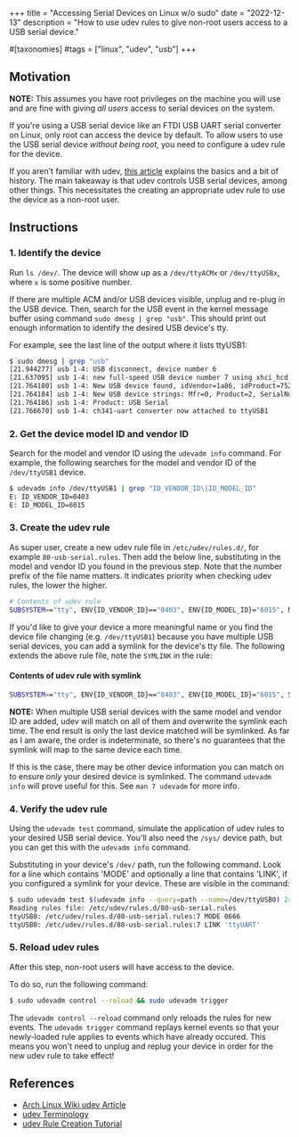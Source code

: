 +++
title = "Accessing Serial Devices on Linux w/o sudo"
date = "2022-12-13"
description = "How to use udev rules to give non-root users access to a USB serial device."

#[taxonomies]
#tags = ["linux", "udev", "usb"]
+++

## Motivation

**NOTE:** This assumes you have root privileges on the machine you will use and are fine with giving _all users_ access to serial devices on the system.

If you're using a USB serial device like an FTDI USB UART serial converter on Linux,
only root can access the device by default. To allow users to use the USB serial device
_without being root_, you need to configure a udev rule for the device.

If you aren't familiar with udev, [this article]("https://wiki.archlinux.org/title/udev")
explains the basics and a bit of history. The main takeaway is that udev controls USB serial devices,
among other things. This necessitates the creating an appropriate udev rule to use the device as a non-root user.

## Instructions

### 1. Identify the device

Run `ls /dev/`. The device will show up as a `/dev/ttyACMx` or
`/dev/ttyUSBx`, where `x` is some positive number.

If there are multiple ACM and/or USB devices visible, unplug and re-plug in the USB device.
Then, search for the USB event in the kernel message buffer using command
`sudo dmesg | grep "usb"`. This should print out enough information
to identify the desired USB device's tty.

For example, see the last line of the output where it lists ttyUSB1:

```Bash
$ sudo dmesg | grep "usb"
[21.944277] usb 1-4: USB disconnect, device number 6
[21.637095] usb 1-4: new full-speed USB device number 7 using xhci_hcd
[21.764180] usb 1-4: New USB device found, idVendor=1a86, idProduct=7523, bcdDevice= 2.64
[21.764184] usb 1-4: New USB device strings: Mfr=0, Product=2, SerialNumber=0
[21.764186] usb 1-4: Product: USB Serial
[21.766670] usb 1-4: ch341-uart converter now attached to ttyUSB1
```

### 2. Get the device model ID and vendor ID

Search for the model and vendor ID using the `udevadm info` command.
For example, the following searches for the model and vendor ID of the `/dev/ttyUSB1` device.

```Bash
$ udevadm info /dev/ttyUSB1 | grep "ID_VENDOR_ID\|ID_MODEL_ID"
E: ID_VENDOR_ID=0403
E: ID_MODEL_ID=6015
```

### 3. Create the udev rule

As super user, create a new udev rule file in `/etc/udev/rules.d/`, for example
`80-usb-serial.rules`. Then add the below line, substituting in the model and vendor ID
you found in the previous step. Note that the number prefix of the file name matters.
It indicates priority when checking udev rules, the lower the higher.

```Bash
# Contents of udev rule
SUBSYSTEM=="tty", ENV{ID_VENDOR_ID}=="0403", ENV{ID_MODEL_ID}="6015", MODE="0666"
```

If you'd like to give your device a more meaningful name or you find the device file
changing (e.g. `/dev/ttyUSB1`) because you have multiple USB serial devices,
you can add a symlink for the device's tty file. The following extends the above rule file,
note the `SYMLINK` in the rule:

#### Contents of udev rule with symlink

```Bash
SUBSYSTEM=="tty", ENV{ID_VENDOR_ID}=="0403", ENV{ID_MODEL_ID}="6015", SYMLINK+="ttyUART", MODE="0666"
```

**NOTE:** When multiple USB serial devices with the same model and vendor ID are added, udev will
match on all of them and overwrite the symlink each time. The end result is only the last device matched
will be symlinked. As far as I am aware, the order is indeterminate, so there's no guarantees that the
symlink will map to the same device each time.

If this is the case, there may be other device information you can match on to ensure _only_ your
desired device is symlinked. The command `udevadm info` will prove useful for this. See `man 7 udevadm` for more info.

### 4. Verify the udev rule

Using the `udevadm test` command, simulate the application of udev rules to your
desired USB serial device. You'll also need the `/sys/` device path, but you can
get this with the `udevadm info` command.

Substituting in your device's `/dev/` path, run the following command. Look
for a line which contains 'MODE' and optionally a line that contains 'LINK', if you
configured a symlink for your device. These are visible in the command:

```Bash
$ sudo udevadm test $(udevadm info --query=path --name=/dev/ttyUSB0) 2>&1 | grep "80-usb-serial.rules"
Reading rules file: /etc/udev/rules.d/80-usb-serial.rules
ttyUSB0: /etc/udev/rules.d/80-usb-serial.rules:7 MODE 0666
ttyUSB0: /etc/udev/rules.d/80-usb-serial.rules:7 LINK 'ttyUART'
```

### 5. Reload udev rules

After this step, non-root users will have access to the device.

To do so, run the following command:

```Bash
$ sudo udevadm control --reload && sudo udevadm trigger
```

The `udevadm control --reload` command only reloads the rules for new events.
The `udevadm trigger` command replays kernel events so that your newly-loaded rule
applies to events which have already occured. This means you won't need to unplug and
replug your device in order for the new udev rule to take effect!

## References

- [Arch Linux Wiki udev Article](https://wiki.archlinux.org/title/udev)
- [udev Terminology](http://www.reactivated.net/writing_udev_rules.html#terminology)
- [udev Rule Creation Tutorial](http://hackaday.com/2009/09/18/how-to-write-udev-rules/)
